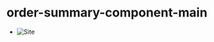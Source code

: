 # order-summary-component-main

- ![Site](https://yoann-chaperon.github.io/order-summary-component-main/)
